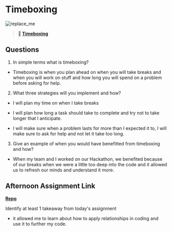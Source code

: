 # Timeboxing

![replace_me](https://codeworks.blob.core.windows.net/public/assets/img/illustrations/placeholder.svg)
> **📖 [Timeboxing](https://codeworksacademy.com/fs-student-guide/resources/wk5/03-Timeboxing)**

## Questions

1. In simple terms what is timeboxing?

- Timeboxing is when you plan ahead on when you will take breaks and when you will work on stuff and how long you will spend on a problem before asking for help.

2. What three strategies will you implement and how?

- I will plan my time on when I take breaks

- I will plan how long a task should take to complete and try not to take longer that I anticipate.

- I will make sure when a problem lasts for more than I expected it to, I will make sure to ask for help and not let it take too long.

3. Give an example of when you would have benefitted from timeboxing and how? 

- When my team and I worked on our Hackathon, we benefited because of our breaks when we were a little too deep into the code and it allowed us to refresh our minds and understand it more.

## Afternoon Assignment Link

**[Repo](https://github.com/Enderdr4gon74/Da-Planets)**

Identify at least 1 takeaway from today's assignment

- it allowed me to learn about how to apply relationships in coding and use it to further my code.